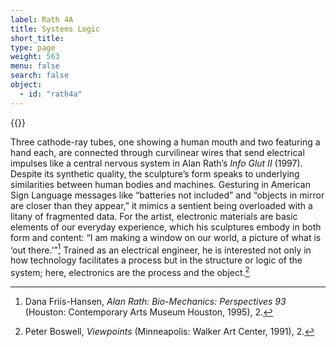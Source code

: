```yaml
---
label: Rath 4A
title: Systems Logic
short_title:
type: page
weight: 563
menu: false
search: false
object:
  - id: "rath4a"
---
```

{{<q-figure id="rath4a" >}}

Three cathode-ray tubes, one showing a human mouth and two featuring a hand each, are connected through curvilinear wires that send electrical impulses like a central nervous system in Alan Rath’s *Info Glut II* (1997). Despite its synthetic quality, the sculpture’s form speaks to underlying similarities between human bodies and machines. Gesturing in American Sign Language messages like “batteries not included” and “objects in mirror are closer than they appear,” it mimics a sentient being overloaded with a litany of fragmented data. For the artist, electronic materials are basic elements of our everyday experience, which his sculptures embody in both form and content: “I am making a window on our world, a picture of what is ‘out there.’”[^1] Trained as an electrical engineer, he is interested not only in how technology facilitates a process but in the structure or logic of the system; here, electronics are the process and the object.[^2]

[^1]: Dana Friis-Hansen, *Alan Rath: Bio-Mechanics: Perspectives 93* (Houston: Contemporary Arts Museum Houston, 1995), 2.

[^2]: Peter Boswell, *Viewpoints* (Minneapolis: Walker Art Center, 1991), 2.
